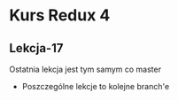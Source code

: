 # Kurs Redux 4
## Lekcja-17

Ostatnia lekcja jest tym samym co master
- Poszczególne lekcje to kolejne branch'e
